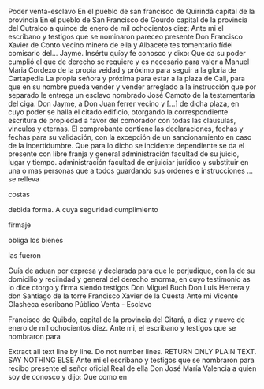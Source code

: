Poder venta-esclavo
En el pueblo de san francisco de Quirindá
capital de la provincia
En el pueblo de San Francisco de Gourdo capital de la provincia del Cutralco a quince de enero de mil ochocientos diez: Ante mi el escribano y testigos que se nominaron pareceo presente Don Francisco Xavier de Conto vecino minero de ella y Albacete tes
tomentario fídei comisario del... Jayme. Insértu quíoy fe conosco y dixo: Que da su poder cumplió el que de derecho se requiere y es necesario para valer a Manuel Maria Cordexo de la propia veidad y próximo para seguir a la gloria de Cartapedia
La propia señora y próxima para estar a la plaza de Cali, para que en su nombre pueda vender y vender arreglado a la instrucción que por separado le entrega un esclavo nombrado José Camoto de la testamentaria del ciga.
Don Jayme, a Don Juan ferrer vecino y [...] de dicha plaza, en cuyo poder se halla el citado edificio, otorgando la correspondiente escritura de propiedad a favor del comorador con todas las clausulas, vinculos y eternas.
El comprobante contiene las declaraciones, fechas y fechas para su validación, con la excepción de un sancionamiento en caso de la incertidumbre. Que para lo dicho se incidente dependiente se da el presente con libre franja y general administración facultad de su juicio, lugar y tiempo.
administración
facultad
de
enjuiciar
jurídico
y
substituir
en
una
o
mas
personas
que
a
todos
guardando
sus
ordenes
e
instrucciones
...
se
relleva

costas

debida
forma.
A
cuya
seguridad
cumplimiento

firmaje

obliga
los
bienes

las
fueron

Guía de aduan por expresa y declarada para que le perjudique, con la de su domicilio y reciindad y general del derecho enorma, en cuyo testimonio as lo dice otorgo y firma siendo testigos Don Miguel Buch Don Luis Herrera y don Santiago de la torre
Francisco Xavier de la Cuesta
Ante mi
Vicente Olasheca
escribano Público
Venta - Esclavo

Francisco de Quibdo, capital de la provincia del Citará, a diez y nueve de enero de mil ochocientos diez. Ante mi, el escribano y testigos que se nombraron para

Extract all text line by line. Do not number lines. RETURN ONLY PLAIN TEXT. SAY NOTHING ELSE
Ante mi el escribano y testigos que se nombraron para recibo presente el señor oficial Real de ella Don José María Valencia a quien soy de conosco y dijo: Que como en